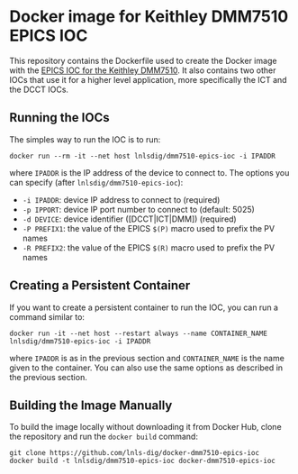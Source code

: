 # Docker image for Keithley DMM7510 EPICS IOC

This repository contains the Dockerfile used to create the Docker image with the
[EPICS IOC for the Keithley DMM7510](https://github.com/lnls-dig/dmm7510-epics-ioc).
It also contains two other IOCs that use it for a higher level application, more
specifically the ICT and the DCCT IOCs.

## Running the IOCs

The simples way to run the IOC is to run:

    docker run --rm -it --net host lnlsdig/dmm7510-epics-ioc -i IPADDR

where `IPADDR` is the IP address of the device to connect to. The options you
can specify (after `lnlsdig/dmm7510-epics-ioc`):

- `-i IPADDR`: device IP address to connect to (required)
- `-p IPPORT`: device IP port number to connect to (default: 5025)
- `-d DEVICE`: device identifier ([DCCT<number>|ICT<number>|DMM<number>]) (required)
- `-P PREFIX1`: the value of the EPICS `$(P)` macro used to prefix the PV names
- `-R PREFIX2`: the value of the EPICS `$(R)` macro used to prefix the PV names

## Creating a Persistent Container

If you want to create a persistent container to run the IOC, you can run a
command similar to:

    docker run -it --net host --restart always --name CONTAINER_NAME lnlsdig/dmm7510-epics-ioc -i IPADDR

where `IPADDR` is as in the previous section and `CONTAINER_NAME` is the name
given to the container. You can also use the same options as described in the
previous section.

## Building the Image Manually

To build the image locally without downloading it from Docker Hub, clone the
repository and run the `docker build` command:

    git clone https://github.com/lnls-dig/docker-dmm7510-epics-ioc
    docker build -t lnlsdig/dmm7510-epics-ioc docker-dmm7510-epics-ioc
